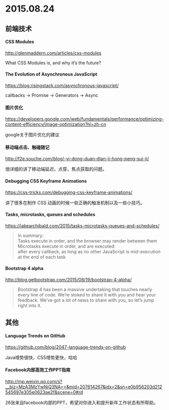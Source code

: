 # 2015.08.24

## 前端技术

#### CSS Modules
http://glenmaddern.com/articles/css-modules

What CSS Modules is, and why it’s the future?

#### The Evolution of Asynchronous JavaScript
https://blog.risingstack.com/asynchronous-javascript/

callbacks -> Promise -> Generators -> Async

#### 图片优化
https://developers.google.com/web/fundamentals/performance/optimizing-content-efficiency/image-optimization?hl=zh-cn

google关于图片优化的建议

#### 移动端点击、触碰随记
http://f2e.souche.com/blog/-yi-dong-duan-dian-ji-hong-peng-sui-ji/

很详细的讲了移动端延迟，点穿，焦点获取的问题。

#### Debugging CSS Keyframe Animations
https://css-tricks.com/debugging-css-keyframe-animations/

讲了很多在制作 CSS 动画的时候一些正确的触发机制以及一些小技巧。

#### Tasks, microtasks, queues and schedules
https://jakearchibald.com/2015/tasks-microtasks-queues-and-schedules/

> In summary:  
> Tasks execute in order, and the browser may render between them  
> Microtasks execute in order, and are executed:  
after every callback, as long as no other JavaScript is mid-execution  
at the end of each task

#### Bootstrap 4 alpha
http://blog.getbootstrap.com/2015/08/19/bootstrap-4-alpha/

> Bootstrap 4 has been a massive undertaking that touches nearly every line of code. We’re stoked to share it with you and hear your feedback. We’ve got a lot of news to share with you, so let’s jump right into it.

## 其他

#### Language Trends on GitHub
https://github.com/blog/2047-language-trends-on-github

Java增势很快，CSS增势更快，哈哈

#### Facebook内部高效工作PPT指南
http://mp.weixin.qq.com/s?__biz=MzA3MzYwNjQ3NA==&mid=207614267&idx=2&sn=e0b956203d212545697e305e0623ae2f&scene=0#rd

26张来自facebook内部的PPT，希望对你进入和提升新年工作状态有所帮助。
